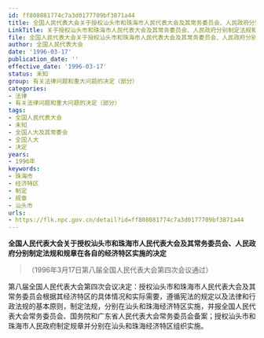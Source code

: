 ```yaml
---
id: ff808081774c7a3d0177709bf3871a44
title: 全国人民代表大会关于授权汕头市和珠海市人民代表大会及其常务委员会、人民政府分别制定法规和规章在各自的经济特区实施的决定
LinkTitle: 关于授权汕头市和珠海市人民代表大会及其常务委员会、人民政府分别制定法规和规章在各自的经济特区实施的决定
file: 全国人民代表大会关于授权汕头市和珠海市人民代表大会及其常务委员会、人民政府分别制定法规和规章在各自的经济特区实施的决定_ff808081774c7a3d0177709bf3871a44.docx
author: 全国人民代表大会
date: '1996-03-17'
publication_date: ''
effective_date: '1996-03-17'
status: 未知
group: 有关法律问题和重大问题的决定（部分）
categories:
- 法律
- 有关法律问题和重大问题的决定（部分）
tags:
- 全国人民代表大会
- 未知
- 全国人大及其常委会
- 全国人大
- 决定
years:
- 1996年
keywords:
- 珠海市
- 经济特区
- 制定
- 规章
- 汕头市
urls:
- https://flk.npc.gov.cn/detail?id=ff808081774c7a3d0177709bf3871a44
---
```


**全国人民代表大会关于授权汕头市和珠海市人民代表大会及其常务委员会、人民政府分别制定法规和规章在各自的经济特区实施的决定**

> （1996年3月17日第八届全国人民代表大会第四次会议通过）

第八届全国人民代表大会第四次会议决定：授权汕头市和珠海市人民代表大会及其常务委员会根据其经济特区的具体情况和实际需要，遵循宪法的规定以及法律和行政法规的基本原则，制定法规，分别在汕头和珠海经济特区实施，并报全国人民代表大会常务委员会、国务院和广东省人民代表大会常务委员会备案；授权汕头市和珠海市人民政府制定规章并分别在汕头和珠海经济特区组织实施。
